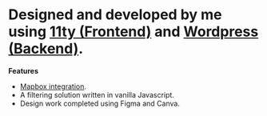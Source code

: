 # Designed and developed by me using [11ty (Frontend)](https://www.11ty.dev/) and [Wordpress (Backend)](https://wordpress.com/).

**Features**
- [Mapbox integration](https://www.mapbox.com/).
- A filtering solution written in vanilla Javascript.
- Design work completed using Figma and Canva.